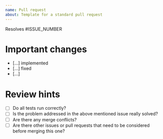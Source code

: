 ```yaml
---
name: Pull request
about: Template for a standard pull request
---
```


Resolves #ISSUE_NUMBER

# Important changes

- [...] implemented
- [...] fixed
- [...]

# Review hints

- [ ] Do all tests run correctly?
- [ ] Is the problem addressed in the above mentioned issue really solved?
- [ ] Are there any merge conflicts?
- [ ] Are there other issues or pull requests that need to be considered before merging this one?

